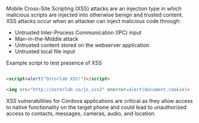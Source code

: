 Mobile Cross-Site Scripting (XSS) attacks are an injection type in which malicious scripts are injected into otherwise
benign and trusted content. XSS attacks occur when an attacker can inject malicious code through:

* Untrusted Inter-Process Communication (IPC) input
* Man-in-the-Middle attack
* Untrusted content stored on the webserver application
* Untrusted local file input

Example script to test presence of XSS

```html

<script>alert("Ostorlab XSS!")</script>
```

```html
<img src="http://ostorlab.co/js_xss2" onerror=alert(document.cookie)>
```

XSS vulnerabilities for Cordova applications are critical as they allow access to native functionality on the target
phone and could lead to unauthorized access to contacts, messages, cameras, audio, and location.
